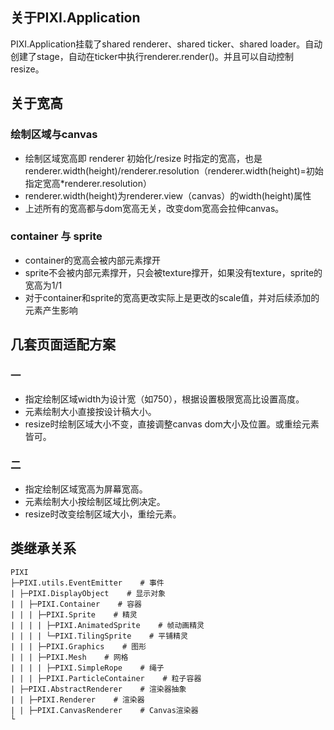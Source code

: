 ## 关于PIXI.Application
PIXI.Application挂载了shared renderer、shared ticker、shared loader。自动创建了stage，自动在ticker中执行renderer.render()。并且可以自动控制resize。

## 关于宽高
### 绘制区域与canvas
* 绘制区域宽高即 renderer 初始化/resize 时指定的宽高，也是 renderer.width(height)/renderer.resolution（renderer.width(height)=初始指定宽高*renderer.resolution）
* renderer.width(height)为renderer.view（canvas）的width(height)属性
* 上述所有的宽高都与dom宽高无关，改变dom宽高会拉伸canvas。

### container 与 sprite
* container的宽高会被内部元素撑开
* sprite不会被内部元素撑开，只会被texture撑开，如果没有texture，sprite的宽高为1/1
* 对于container和sprite的宽高更改实际上是更改的scale值，并对后续添加的元素产生影响

## 几套页面适配方案
### 一
* 指定绘制区域width为设计宽（如750），根据设置极限宽高比设置高度。
* 元素绘制大小直接按设计稿大小。
* resize时绘制区域大小不变，直接调整canvas dom大小及位置。或重绘元素皆可。

### 二
* 指定绘制区域宽高为屏幕宽高。
* 元素绘制大小按绘制区域比例决定。
* resize时改变绘制区域大小，重绘元素。

## 类继承关系
````
PIXI
├─PIXI.utils.EventEmitter    # 事件
| ├─PIXI.DisplayObject    # 显示对象
| | ├─PIXI.Container    # 容器
| | | ├─PIXI.Sprite    # 精灵
| | | | ├─PIXI.AnimatedSprite    # 帧动画精灵
| | | | └─PIXI.TilingSprite    # 平铺精灵
| | | ├─PIXI.Graphics    # 图形
| | | ├─PIXI.Mesh    # 网格
| | | | ├─PIXI.SimpleRope    # 绳子
| | | ├─PIXI.ParticleContainer    # 粒子容器
| ├─PIXI.AbstractRenderer    # 渲染器抽象
| | ├─PIXI.Renderer    # 渲染器
| | ├─PIXI.CanvasRenderer    # Canvas渲染器
└
````



